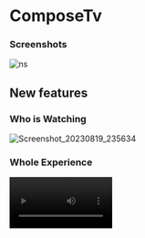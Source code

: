 # ComposeTv

### Screenshots
![ns](https://github.com/UmairKhalid786/ComposeTv/assets/21205138/7f2d9334-e1f8-475f-a955-91c60d6f8a7a)

## New features 
### Who is Watching
![Screenshot_20230819_235634](https://github.com/UmairKhalid786/ComposeTv/assets/21205138/8006239f-d080-4610-bf73-22d026b81109)
 
### Whole Experience
<video src='https://user-images.githubusercontent.com/21205138/227805240-fe0576b8-bdbe-40c9-a623-5a47ce8b420d.mp4' width=180/>
